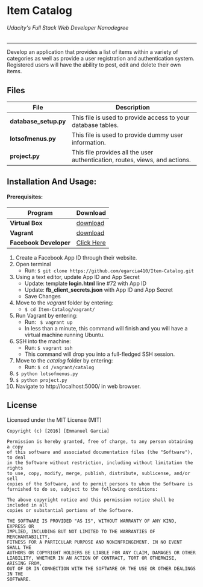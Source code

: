 # Item Catalog
###### Udacity's Full Stack Web Developer Nanodegree
----


Develop an application that provides a list of items within a variety of categories as well as provide a user registration and authentication system. Registered users will have the ability to post, edit and delete their own items.


## Files
| File | Description |
|------|-------------|
| **database_setup.py**  | This file is used to provide access to your database tables.  |
| **lotsofmenus.py** | This file is used to provide dummy user information. |
| **project.py** | This file provides all the user authentication, routes, views, and actions.  |




## Installation And Usage:
#### Prerequisites:

| Program | Download |
|---------------|----------|
| **Virtual Box** | [download](https://www.virtualbox.org/wiki/Downloads)|
| **Vagrant** |  [download](https://www.vagrantup.com/downloads)       |
| **Facebook Developer** | [Click Here](https://developers.facebook.com/) |

1. Create a Facebook App ID through their website.
2. Open terminal
    - Run: `$ git clone https://github.com/egarcia410/Item-Catalog.git`
3. Using a text editor, update App ID and App Secret
    - Update: template **login.html** line #72 with App ID
    - Update: **fb_client_secrets.json** with App ID and App Secret
    - Save Changes
4. Move to the *vagrant* folder by entering:
    - `$ cd Item-Catalog/vagrant/`
5. Run Vagrant by entering:
    - Run: ` $ vagrant up`
    - In less than a minute, this command will finish and you will have a virtual machine running Ubuntu.
6. SSH into the machine:
    - Run: `$ vagrant ssh`
    - This command will drop you into a full-fledged SSH session.
7. Move to the *catalog* folder  by entering:
    - Run: `$ cd /vagrant/catalog`
8. `$ python lotsofmenus.py`
9. `$ python project.py`
10. Navigate to http://localhost:5000/ in web browser.



## License
Licensed under the MIT License (MIT)

```
Copyright (c) [2016] [Emmanuel Garcia]

Permission is hereby granted, free of charge, to any person obtaining a copy
of this software and associated documentation files (the "Software"), to deal
in the Software without restriction, including without limitation the rights
to use, copy, modify, merge, publish, distribute, sublicense, and/or sell
copies of the Software, and to permit persons to whom the Software is
furnished to do so, subject to the following conditions:

The above copyright notice and this permission notice shall be included in all
copies or substantial portions of the Software.

THE SOFTWARE IS PROVIDED "AS IS", WITHOUT WARRANTY OF ANY KIND, EXPRESS OR
IMPLIED, INCLUDING BUT NOT LIMITED TO THE WARRANTIES OF MERCHANTABILITY,
FITNESS FOR A PARTICULAR PURPOSE AND NONINFRINGEMENT. IN NO EVENT SHALL THE
AUTHORS OR COPYRIGHT HOLDERS BE LIABLE FOR ANY CLAIM, DAMAGES OR OTHER
LIABILITY, WHETHER IN AN ACTION OF CONTRACT, TORT OR OTHERWISE, ARISING FROM,
OUT OF OR IN CONNECTION WITH THE SOFTWARE OR THE USE OR OTHER DEALINGS IN THE
SOFTWARE.
```



